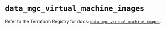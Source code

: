 # `data_mgc_virtual_machine_images`

Refer to the Terraform Registry for docs: [`data_mgc_virtual_machine_images`](https://registry.terraform.io/providers/magalucloud/mgc/0.39.0/docs/data-sources/virtual_machine_images).

